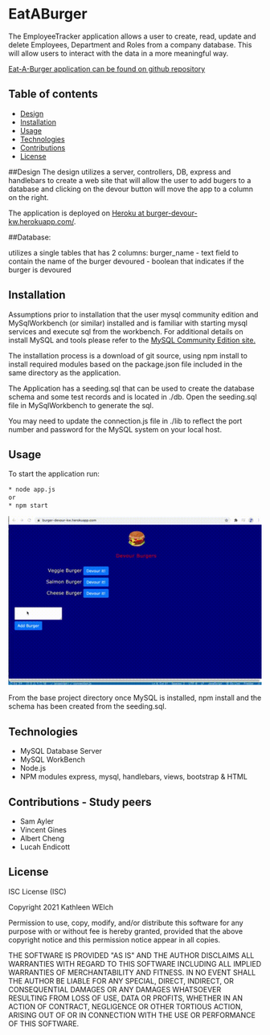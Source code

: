 # EatABurger

The EmployeeTracker application allows a user to create, read, update and delete Employees, Department and Roles from a company database. This will allow users to interact with the data in a more meaningful way.



[Eat-A-Burger application can be found on github repository ](https://github.com/ktywelch/eat-a-burger)

## Table of contents
* [Design](#Design)
* [Installation](#Installation)
* [Usage](#Usage)
* [Technologies](#Technologies)
* [Contributions](#Contributions)
* [License](#License)

##Design
The design utilizes a server, controllers, DB, express and handlebars to create a web site that will  allow the user to add bugers to a database and clicking on the devour button will move the app to a column on the right.

The application is deployed on [Heroku at burger-devour-kw.herokuapp.com/](https://burger-devour-kw.herokuapp.com/).


##Database:


 utilizes a single tables that has 2 columns:
burger_name - text field to contain the name of the burger
devoured - boolean that indicates if the burger is devoured


## Installation
Assumptions prior to installation that the user mysql community edition and MySqlWorkbench (or similar) installed and is familiar with starting mysql services and execute sql from the workbench. For additional details on install MySQL and tools please refer to the [MySQL Community Edition site.](https://www.mysql.com/products/community/) 

The installation process is a download of git source, using npm install to install required modules based on the package.json file included in the same directory as the application.

The Application has a seeding.sql that can be used to create the database schema and some test records and is located in ./db. Open the seeding.sql file in MySqlWorkbench to generate the sql. 

You may need to update the connection.js file in ./lib to reflect the port number and password for the MySQL system on your local host.

## Usage
To start the application run:

    * node app.js  
    or 
    * npm start

![](./devour_app.gif)

From the base project directory once MySQL is installed, npm install and the schema has been created from the seeding.sql.


## Technologies
* MySQL Database Server
* MySQL WorkBench
* Node.js
* NPM modules express, mysql, handlebars, views, bootstrap & HTML

## Contributions - Study peers
* Sam Ayler
* Vincent Gines
* Albert Cheng
* Lucah Endicott

## License
ISC License (ISC)

Copyright 2021 Kathleen WElch

Permission to use, copy, modify, and/or distribute this software for any purpose with or without fee is hereby granted, provided that the above copyright notice and this permission notice appear in all copies.

THE SOFTWARE IS PROVIDED "AS IS" AND THE AUTHOR DISCLAIMS ALL WARRANTIES WITH REGARD TO THIS SOFTWARE INCLUDING ALL IMPLIED WARRANTIES OF MERCHANTABILITY AND FITNESS. IN NO EVENT SHALL THE AUTHOR BE LIABLE FOR ANY SPECIAL, DIRECT, INDIRECT, OR CONSEQUENTIAL DAMAGES OR ANY DAMAGES WHATSOEVER RESULTING FROM LOSS OF USE, DATA OR PROFITS, WHETHER IN AN ACTION OF CONTRACT, NEGLIGENCE OR OTHER TORTIOUS ACTION, ARISING OUT OF OR IN CONNECTION WITH THE USE OR PERFORMANCE OF THIS SOFTWARE.
